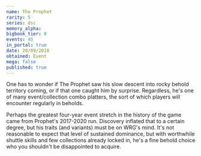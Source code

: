 ```yaml
---
name: The Prophet
rarity: 5
series: dsc
memory_alpha:
bigbook_tier: 8
events: 45
in_portal: true
date: 20/09/2018
obtained: Event
mega: false
published: true
---
```


One has to wonder if The Prophet saw his slow descent into rocky behold territory coming, or if that one caught him by surprise. Regardless, he's one of many event/collection combo platters, the sort of which players will encounter regularly in beholds.

Perhaps the greatest four-year event stretch in the history of the game came from Prophet's 2017-2020 run. Discovery inflated that to a certain degree, but his traits (and variants) must be on WRG's mind. It's not reasonable to expect that level of sustained dominance, but with worthwhile shuttle skills and few collections already locked in, he's a fine behold choice who you shouldn't be disappointed to acquire.
